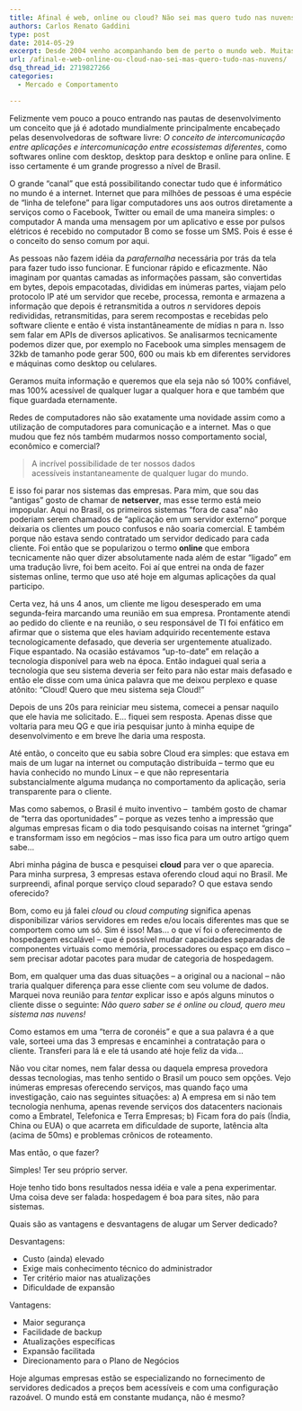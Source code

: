 ```yaml
---
title: Afinal é web, online ou cloud? Não sei mas quero tudo nas nuvens!
authors: Carlos Renato Gaddini
type: post
date: 2014-05-29
excerpt: Desde 2004 venho acompanhando bem de perto o mundo web. Muitas empresas vem ano após ano investindo pesado para tirar as informações de dentro da empresa, literalmente. Várias vertentes tem sido abordadas por empresas de software que precisam determinantemente exteriorizar  os dados de seus clientes, afinal tudo cada dia está mais conectado.
url: /afinal-e-web-online-ou-cloud-nao-sei-mas-quero-tudo-nas-nuvens/
dsq_thread_id: 2719827266
categories:
  - Mercado e Comportamento

---
```

Felizmente vem pouco a pouco entrando nas pautas de desenvolvimento um conceito que já é adotado mundialmente principalmente encabeçado pelas desenvolvedoras de software livre: _O conceito de intercomunicação entre aplicações e intercomunicação entre ecossistemas diferentes_, como softwares online com desktop, desktop para desktop e online para online. E isso certamente é um grande progresso a nível de Brasil.

O grande “canal” que está possibilitando conectar tudo que é informático no mundo é a internet. Internet que para milhões de pessoas é uma espécie de “linha de telefone” para ligar computadores uns aos outros diretamente a serviços como o Facebook, Twitter ou email de uma maneira simples: o computador A manda uma mensagem por um aplicativo e esse por pulsos elétricos é recebido no computador B como se fosse um SMS. Pois é esse é o conceito do senso comum por aqui.

As pessoas não fazem idéia da _parafernalha_ necessária por trás da tela para fazer tudo isso funcionar. E funcionar rápido e eficazmente. Não imaginam por quantas camadas as informações passam, são convertidas em bytes, depois empacotadas, divididas em inúmeras partes, viajam pelo protocolo IP até um servidor que recebe, processa, remonta e armazena a informação que depois é retransmitida a outros _n_ servidores depois redivididas, retransmitidas, para serem recompostas e recebidas pelo software cliente e então é vista instantâneamente de mídias n para n. Isso sem falar em APIs de diversos aplicativos. Se analisarmos tecnicamente podemos dizer que, por exemplo no Facebook uma simples mensagem de 32kb de tamanho pode gerar 500, 600 ou mais kb em diferentes servidores e máquinas como desktop ou celulares.

Geramos muita informação e queremos que ela seja não só 100% confiável, mas 100% acessível de qualquer lugar a qualquer hora e que também que fique guardada eternamente.

Redes de computadores não são exatamente uma novidade assim como a utilização de computadores para comunicação e a internet. Mas o que mudou que fez nós também mudarmos nosso comportamento social, econômico e comercial?

> A incrível possibilidade de ter nossos dados acessíveis instantaneamente de qualquer lugar do mundo.

E isso foi parar nos sistemas das empresas. Para mim, que sou das “antigas” gosto de chamar de **netserver**, mas esse termo está meio impopular. Aqui no Brasil, os primeiros sistemas “fora de casa” não poderiam serem chamados de “aplicação em um servidor externo” porque deixaria os clientes um pouco confusos e não soaria comercial. E também porque não estava sendo contratado um servidor dedicado para cada cliente. Foi então que se popularizou o termo **online** que embora tecnicamente não quer dizer absolutamente nada além de estar “ligado” em uma tradução livre, foi bem aceito. Foi aí que entrei na onda de fazer sistemas online, termo que uso até hoje em algumas aplicações da qual participo.

Certa vez, há uns 4 anos, um cliente me ligou desesperado em uma segunda-feira marcando uma reunião em sua empresa. Prontamente atendi ao pedido do cliente e na reunião, o seu responsável de TI foi enfático em afirmar que o sistema que eles haviam adquirido recentemente estava tecnologicamente defasado, que deveria ser urgentemente atualizado. Fique espantado. Na ocasião estávamos “up-to-date” em relação a tecnologia disponível para web na época. Então indaguei qual seria a tecnologia que seu sistema deveria ser feito para não estar mais defasado e então ele disse com uma única palavra que me deixou perplexo e quase atônito: &#8220;Cloud! Quero que meu sistema seja Cloud!&#8221;
  
Depois de uns 20s para reiniciar meu sistema, comecei a pensar naquilo que ele havia me solicitado. E&#8230; fiquei sem resposta. Apenas disse que voltaria para meu QG e que iria pesquisar junto à minha equipe de desenvolvimento e em breve lhe daria uma resposta.

Até então, o conceito que eu sabia sobre Cloud era simples: que estava em mais de um lugar na internet ou computação distribuída &#8211; termo que eu havia conhecido no mundo Linux &#8211; e que não representaria substancialmente alguma mudança no comportamento da aplicação, seria transparente para o cliente.

Mas como sabemos, o Brasil é muito inventivo &#8211;  também gosto de chamar de “terra das oportunidades” &#8211; porque as vezes tenho a impressão que algumas empresas ficam o dia todo pesquisando coisas na internet “gringa” e transformam isso em negócios &#8211; mas isso fica para um outro artigo quem sabe…

Abri minha página de busca e pesquisei **cloud** para ver o que aparecia. Para minha surpresa, 3 empresas estava oferendo cloud aqui no Brasil. Me surpreendi, afinal porque serviço cloud separado? O que estava sendo oferecido?

Bom, como eu já falei _cloud_ ou _cloud computing_ significa apenas disponibilizar vários servidores em redes e/ou locais diferentes mas que se comportem como um só. Sim é isso! Mas… o que ví foi o oferecimento de hospedagem escalável &#8211; que é possível mudar capacidades separadas de componentes virtuais como memória, processadores ou espaço em disco &#8211; sem precisar adotar pacotes para mudar de categoria de hospedagem.

Bom, em qualquer uma das duas situações &#8211; a original ou a nacional &#8211; não traria qualquer diferença para esse cliente com seu volume de dados. Marquei nova reunião para _tentar_ explicar isso e após alguns minutos o cliente disse o seguinte: _Não quero saber se é online ou cloud, quero meu sistema nas nuvens!_

Como estamos em uma “terra de coronéis” e que a sua palavra é a que vale, sorteei uma das 3 empresas e encaminhei a contratação para o cliente. Transferi para lá e ele tá usando até hoje feliz da vida…

Não vou citar nomes, nem falar dessa ou daquela empresa provedora dessas tecnologias, mas tenho sentido o Brasil um pouco sem opções. Vejo inúmeras empresas oferecendo serviços, mas quando faço uma investigação, caio nas seguintes situações: a) A empresa em si não tem tecnologia nenhuma, apenas revende serviços dos datacenters nacionais como a Embratel, Telefonica e Terra Empresas; b) Ficam fora do país (Índia, China ou EUA) o que acarreta em dificuldade de suporte, latência alta (acima de 50ms) e problemas crônicos de roteamento.

Mas então, o que fazer?

Simples! Ter seu próprio server.

Hoje tenho tido bons resultados nessa idéia e vale a pena experimentar. Uma coisa deve ser falada: hospedagem é boa para sites, não para sistemas.

Quais são as vantagens e desvantagens de alugar um Server dedicado?

Desvantagens:

  * Custo (ainda) elevado
  * Exige mais conhecimento técnico do administrador
  * Ter critério maior nas atualizações
  * Dificuldade de expansão

Vantagens:

  * Maior segurança
  * Facilidade de backup
  * Atualizações específicas
  * Expansão facilitada
  * Direcionamento para o Plano de Negócios

Hoje algumas empresas estão se especializando no fornecimento de servidores dedicados a preços bem acessíveis e com uma configuração razoável. O mundo está em constante mudança, não é mesmo?